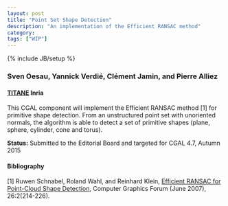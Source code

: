 ```yaml
---
layout: post
title: "Point Set Shape Detection"
description: "An implementation of the Efficient RANSAC method"
category:
tags: ["WIP"]
---
```

{% include JB/setup %}

<h3>Sven Oesau, Yannick Verdi&eacute;, Cl&eacute;ment Jamin, and Pierre Alliez</h3>
<h4> <a href="https://team.inria.fr/titane/" target="_blank">TITANE</a> Inria</h4>

<p>This CGAL component will implement the Efficient RANSAC method [1] for
primitive shape detection. From an unstructured point set with unoriented normals, the algorithm is
able to detect a set of primitive shapes (plane, sphere, cylinder,
cone and torus).
</p>

<p><b>Status:</b> Submitted to the Editorial Board and targeted for CGAL 4.7, Autumn 2015</p>

<h4>Bibliography</h4>
<p>
[1] Ruwen Schnabel, Roland Wahl, and Reinhard Klein, 
<a href="http://cg.cs.uni-bonn.de/en/publications/paper-details/schnabel-2007-efficient/">Efficient RANSAC for Point-Cloud Shape Detection</a>, Computer Graphics Forum (June 2007), 26:2(214-226).
</p>

